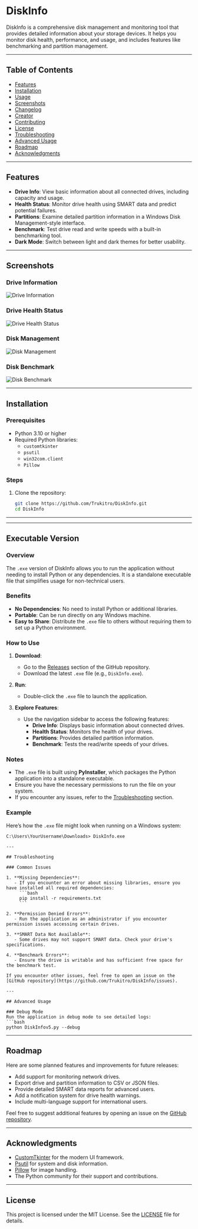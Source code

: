 # DiskInfo

DiskInfo is a comprehensive disk management and monitoring tool that provides detailed information about your storage devices. It helps you monitor disk health, performance, and usage, and includes features like benchmarking and partition management.

---

## Table of Contents
- [Features](#features)
- [Installation](#installation)
- [Usage](#usage)
- [Screenshots](#screenshots)
- [Changelog](#changelog)
- [Creator](#creator)
- [Contributing](#contributing)
- [License](#license)
- [Troubleshooting](#troubleshooting)
- [Advanced Usage](#advanced-usage)
- [Roadmap](#roadmap)
- [Acknowledgments](#acknowledgments)

---

## Features

- **Drive Info**: View basic information about all connected drives, including capacity and usage.
- **Health Status**: Monitor drive health using SMART data and predict potential failures.
- **Partitions**: Examine detailed partition information in a Windows Disk Management-style interface.
- **Benchmark**: Test drive read and write speeds with a built-in benchmarking tool.
- **Dark Mode**: Switch between light and dark themes for better usability.

---

## Screenshots

### Drive Information
![Drive Information](images/DriveInformation.png)

### Drive Health Status
![Drive Health Status](images/DriveHealthStatus.png)

### Disk Management
![Disk Management](images/DiskManagement.png)

### Disk Benchmark
![Disk Benchmark](images/DiskBenchmark.png)

---

## Installation

### Prerequisites
- Python 3.10 or higher
- Required Python libraries:
  - `customtkinter`
  - `psutil`
  - `win32com.client`
  - `Pillow`

### Steps
1. Clone the repository:
   ```bash
   git clone https://github.com/Trukitro/DiskInfo.git
   cd DiskInfo
   ```

---

---

## Executable Version

### Overview
The `.exe` version of DiskInfo allows you to run the application without needing to install Python or any dependencies. It is a standalone executable file that simplifies usage for non-technical users.

### Benefits
- **No Dependencies**: No need to install Python or additional libraries.
- **Portable**: Can be run directly on any Windows machine.
- **Easy to Share**: Distribute the `.exe` file to others without requiring them to set up a Python environment.

### How to Use
1. **Download**:
   - Go to the [Releases](https://github.com/Trukitro/DiskInfo/releases) section of the GitHub repository.
   - Download the latest `.exe` file (e.g., `DiskInfo.exe`).

2. **Run**:
   - Double-click the `.exe` file to launch the application.

3. **Explore Features**:
   - Use the navigation sidebar to access the following features:
     - **Drive Info**: Displays basic information about connected drives.
     - **Health Status**: Monitors the health of your drives.
     - **Partitions**: Provides detailed partition information.
     - **Benchmark**: Tests the read/write speeds of your drives.

### Notes
- The `.exe` file is built using **PyInstaller**, which packages the Python application into a standalone executable.
- Ensure you have the necessary permissions to run the file on your system.
- If you encounter any issues, refer to the [Troubleshooting](#troubleshooting) section.

### Example
Here’s how the `.exe` file might look when running on a Windows system:

```plaintext
C:\Users\YourUsername\Downloads> DiskInfo.exe

---

## Troubleshooting

### Common Issues

1. **Missing Dependencies**:
   - If you encounter an error about missing libraries, ensure you have installed all required dependencies:
     ```bash
     pip install -r requirements.txt
     ```

2. **Permission Denied Errors**:
   - Run the application as an administrator if you encounter permission issues accessing certain drives.

3. **SMART Data Not Available**:
   - Some drives may not support SMART data. Check your drive's specifications.

4. **Benchmark Errors**:
   - Ensure the drive is writable and has sufficient free space for the benchmark test.

If you encounter other issues, feel free to open an issue on the [GitHub repository](https://github.com/Trukitro/DiskInfo/issues).

---

## Advanced Usage

### Debug Mode
Run the application in debug mode to see detailed logs:
```bash
python DiskInfov5.py --debug
```

---

## Roadmap

Here are some planned features and improvements for future releases:

- Add support for monitoring network drives.
- Export drive and partition information to CSV or JSON files.
- Provide detailed SMART data reports for advanced users.
- Add a notification system for drive health warnings.
- Include multi-language support for international users.

Feel free to suggest additional features by opening an issue on the [GitHub repository](https://github.com/Trukitro/DiskInfo/issues).

---

## Acknowledgments

- [CustomTkinter](https://github.com/TomSchimansky/CustomTkinter) for the modern UI framework.
- [Psutil](https://github.com/giampaolo/psutil) for system and disk information.
- [Pillow](https://python-pillow.org/) for image handling.
- The Python community for their support and contributions.

---

## License

This project is licensed under the MIT License. See the [LICENSE](LICENSE) file for details.